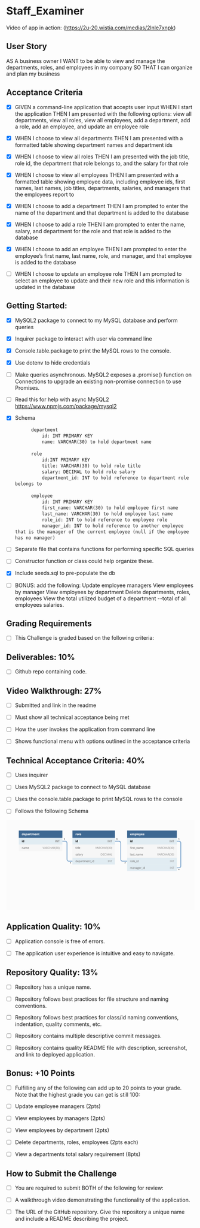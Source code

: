 # Staff_Examiner



Video of app in action:
(https://2u-20.wistia.com/medias/2lnle7xnpk)

## User Story

AS A business owner
I WANT to be able to view and manage the departments, roles, and employees in my company
SO THAT I can organize and plan my business


## Acceptance Criteria

- [x] GIVEN a command-line application that accepts user input
WHEN I start the application
THEN I am presented with the following options: view all departments, view all roles, view all employees, add a department, add a role, add an employee, and update an employee role

- [x] WHEN I choose to view all departments
THEN I am presented with a formatted table showing department names and department ids

- [x] WHEN I choose to view all roles
THEN I am presented with the job title, role id, the department that role belongs to, and the salary for that role

- [x] WHEN I choose to view all employees
THEN I am presented with a formatted table showing employee data, including employee ids, first names, last names, job titles, departments, salaries, and managers that the employees report to


- [x] WHEN I choose to add a department
THEN I am prompted to enter the name of the department and that department is added to the database
 

- [x] WHEN I choose to add a role
THEN I am prompted to enter the name, salary, and department for the role and that role is added to the database

- [x] WHEN I choose to add an employee
THEN I am prompted to enter the employee’s first name, last name, role, and manager, and that employee is added to the database


- [ ] WHEN I choose to update an employee role
THEN I am prompted to select an employee to update and their new role and this information is updated in the database




## Getting Started:


- [x] MySQL2 package to connect to my MySQL database and perform queries

- [x] Inquirer package to interact with user via command line

- [x] Console.table.package to print the MySQL rows to the console.

- [x] Use dotenv to hide credentials

- [ ] Make queries asynchronous.  MySQL2 exposes a .promise() function on Connections to upgrade an existing non-promise connection to use Promises.

- [ ] Read this for help with async MySQL2  https://www.npmjs.com/package/mysql2

- [x] Schema

            department
                id: INT PRIMARY KEY
                name: VARCHAR(30) to hold department name

            role
                id:INT PRIMARY KEY
                title: VARCHAR(30) to hold role title
                salary: DECIMAL to hold role salary
                department_id: INT to hold reference to department role belongs to

            employee
                id: INT PRIMARY KEY
                first_name: VARCHAR(30) to hold employee first name
                last_name: VARCHAR(30) to hold employee last name
                role_id: INT to hold reference to employee role
                manager_id: INT to hold reference to another employee that is the manager of the current employee (null if the employee has no manager)

- [ ] Separate file that contains functions for performing specific SQL queries 

- [ ] Constructor function or class could help organize these.

- [x] Include seeds.sql to pre-populate the db

- [ ] BONUS: add the following:
            Update employee managers
            View employees by manager
            View employees by department
            Delete departments, roles, employees
            View the total utilized budget of a department --total of all employees salaries.




## Grading Requirements

- [ ] This Challenge is graded based on the following criteria:

## Deliverables: 10%
- [ ]   Github repo containing code.


## Video Walkthrough: 27%
- [ ] Submitted and link in the readme

- [ ] Must show all technical acceptance being met

- [ ] How the user invokes the application from command line

- [ ] Shows functional menu with options outlined in the acceptance criteria


## Technical Acceptance Criteria: 40%
- [ ] Uses inquirer

- [ ] Uses MySQL2 package to connect to MySQL database

- [ ] Uses the console.table.package to print MySQL rows to the console

- [ ] Follows the following Schema 

![](./12-sql-homework-demo-01.png)



## Application Quality: 10%
- [ ] Application console is free of errors.

- [ ] The application user experience is intuitive and easy to navigate.

## Repository Quality: 13%
- [ ] Repository has a unique name.

- [ ] Repository follows best practices for file structure and naming conventions.

- [ ] Repository follows best practices for class/id naming conventions, indentation, quality comments, etc.

- [ ] Repository contains multiple descriptive commit messages.

- [ ] Repository contains quality README file with description, screenshot, and link to deployed application.

## Bonus: +10 Points
- [ ] Fulfilling any of the following can add up to 20 points to your grade. Note that the highest grade you can get is still 100:
- [ ] Update employee managers (2pts)
- [ ] View employees by managers (2pts)
- [ ] View employees by department (2pts)
- [ ] Delete departments, roles, employees (2pts each)
- [ ] View a departments total salary requirement (8pts)


## How to Submit the Challenge
- [ ] You are required to submit BOTH of the following for review:

- [ ] A walkthrough video demonstrating the functionality of the application.

- [ ] The URL of the GitHub repository. Give the repository a unique name and include a README describing the project.